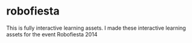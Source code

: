 robofiesta
==========

This is fully interactive learning assets. I made these interactive learning assets for the event Robofiesta 2014

